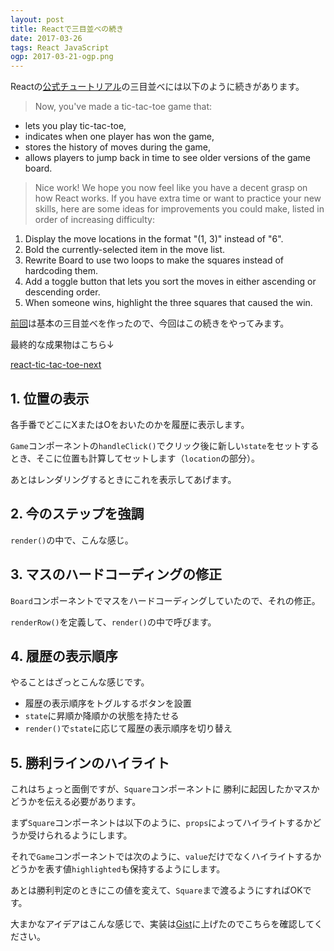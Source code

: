 ```yaml
---
layout: post
title: Reactで三目並べの続き
date: 2017-03-26
tags: React JavaScript
ogp: 2017-03-21-ogp.png
---
```


Reactの[公式チュートリアル](https://facebook.github.io/react/tutorial/tutorial.html)の三目並べには以下のように続きがあります。

> Now, you've made a tic-tac-toe game that:
- lets you play tic-tac-toe,
- indicates when one player has won the game,
- stores the history of moves during the game,
- allows players to jump back in time to see older versions of the game board.

> Nice work! We hope you now feel like you have a decent grasp on how React works.
If you have extra time or want to practice your new skills, here are some ideas for improvements you could make, listed in order of increasing difficulty:
1. Display the move locations in the format "(1, 3)" instead of "6".
2. Bold the currently-selected item in the move list.
3. Rewrite Board to use two loops to make the squares instead of hardcoding them.
4. Add a toggle button that lets you sort the moves in either ascending or descending order.
5. When someone wins, highlight the three squares that caused the win.

[前回](/2017/03/21/react-tic-tac-toe.html)は基本の三目並べを作ったので、今回はこの続きをやってみます。

最終的な成果物はこちら↓

[react-tic-tac-toe-next](/playground/react-tic-tac-toe-next/)

## **1. 位置の表示**

各手番でどこにXまたはOをおいたのかを履歴に表示します。

`Game`コンポーネントの`handleClick()`でクリック後に新しい`state`をセットするとき、そこに位置も計算してセットします（`location`の部分）。

<code class="gist-code" data-gist-id="5aa916e0452aad6a647499ebab2520e3" data-gist-file="Game.js" data-gist-enable-cache="true" data-gist-line="33-45"></code>

あとはレンダリングするときにこれを表示してあげます。

<code class="gist-code" data-gist-id="5aa916e0452aad6a647499ebab2520e3" data-gist-file="Game.js" data-gist-enable-cache="true" data-gist-line="75"></code>

## **2. 今のステップを強調**

`render()`の中で、こんな感じ。

<code class="gist-code" data-gist-id="5aa916e0452aad6a647499ebab2520e3" data-gist-file="Game.js" data-gist-enable-cache="true" data-gist-line="76-78"></code>

## **3. マスのハードコーディングの修正**

`Board`コンポーネントでマスをハードコーディングしていたので、それの修正。

`renderRow()`を定義して、`render()`の中で呼びます。

<code class="gist-code" data-gist-id="5aa916e0452aad6a647499ebab2520e3" data-gist-file="Board.js" data-gist-enable-cache="true" data-gist-line="12-35"></code>

## **4. 履歴の表示順序**

やることはざっとこんな感じです。

- 履歴の表示順序をトグルするボタンを設置
- `state`に昇順か降順かの状態を持たせる
- `render()`で`state`に応じて履歴の表示順序を切り替え

<code class="gist-code" data-gist-id="5aa916e0452aad6a647499ebab2520e3" data-gist-file="Game.js" data-gist-enable-cache="true" data-gist-line="55-59"></code>

<code class="gist-code" data-gist-id="5aa916e0452aad6a647499ebab2520e3" data-gist-file="Game.js" data-gist-enable-cache="true" data-gist-line="85-103"></code>

## **5. 勝利ラインのハイライト**

これはちょっと面倒ですが、`Square`コンポーネントに
勝利に起因したかマスかどうかを伝える必要があります。

まず`Square`コンポーネントは以下のように、`props`によってハイライトするかどうか受けられるようにします。

<code class="gist-code" data-gist-id="5aa916e0452aad6a647499ebab2520e3" data-gist-file="Square.js" data-gist-enable-cache="true"></code>

それで`Game`コンポーネントでは次のように、`value`だけでなくハイライトするかどうかを表す値`highlighted`も保持するようにします。

<code class="gist-code" data-gist-id="5aa916e0452aad6a647499ebab2520e3" data-gist-file="Game.js" data-gist-enable-cache="true" data-gist-line="5-16"></code>

あとは勝利判定のときにこの値を変えて、`Square`まで渡るようにすればOKです。

大まかなアイデアはこんな感じで、実装は[Gist](https://gist.github.com/saitoxu/5aa916e0452aad6a647499ebab2520e3)に上げたのでこちらを確認してください。
